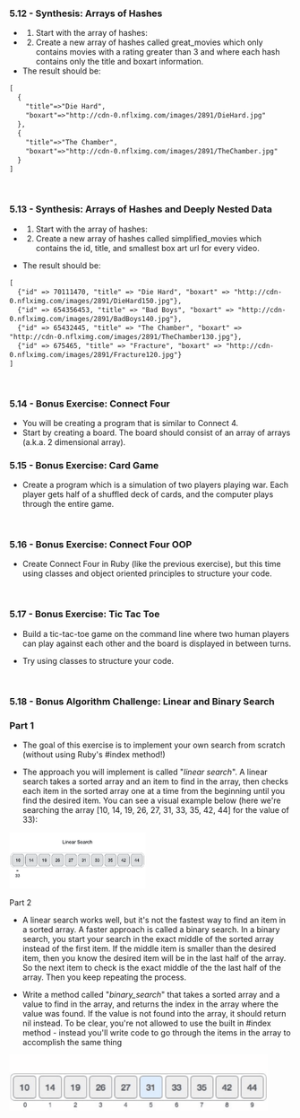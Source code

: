 ### 5.12 - Synthesis: Arrays of Hashes

- 1. Start with the array of hashes:
- 2. Create a new array of hashes called great_movies which only contains movies with a rating greater than 3 and where each hash contains only the title and boxart information. 
- The result should be:
~~~
[
  {
    "title"=>"Die Hard",
    "boxart"=>"http://cdn-0.nflximg.com/images/2891/DieHard.jpg"
  },
  {
    "title"=>"The Chamber",
    "boxart"=>"http://cdn-0.nflximg.com/images/2891/TheChamber.jpg"
  }
]
~~~
<br>

### 5.13 - Synthesis: Arrays of Hashes and Deeply Nested Data

- 1. Start with the array of hashes:
- 2. Create a new array of hashes called simplified_movies which contains the id, title, and smallest box art url for every video. 

- The result should be: 
~~~
[
  {"id" => 70111470, "title" => "Die Hard", "boxart" => "http://cdn-0.nflximg.com/images/2891/DieHard150.jpg"},
  {"id" => 654356453, "title" => "Bad Boys", "boxart" => "http://cdn-0.nflximg.com/images/2891/BadBoys140.jpg"},
  {"id" => 65432445, "title" => "The Chamber", "boxart" => "http://cdn-0.nflximg.com/images/2891/TheChamber130.jpg"},
  {"id" => 675465, "title" => "Fracture", "boxart" => "http://cdn-0.nflximg.com/images/2891/Fracture120.jpg"}
]
~~~
<br>

### 5.14 - Bonus Exercise: Connect Four
</div>

- You will be creating a program that is similar to Connect 4.
- Start by creating a board. The board should consist of an array of arrays (a.k.a. 2 dimensional array).

### 5.15 - Bonus Exercise: Card Game

- Create a program which is a simulation of two players playing war. Each player gets half of a shuffled deck of cards, and the computer plays through the entire game.
<br>

### 5.16 - Bonus Exercise: Connect Four OOP

- Create Connect Four in Ruby (like the previous exercise), but this time using classes and object oriented principles to structure your code.
<br>

### 5.17 - Bonus Exercise: Tic Tac Toe

- Build a tic-tac-toe game on the command line where two human players can play against each other and the board is displayed in between turns.

- Try using classes to structure your code. 
<br>

### 5.18 - Bonus Algorithm Challenge: Linear and Binary Search 

### Part 1

- The goal of this exercise is to implement your own search from scratch (without using Ruby's #index method!)

- The approach you will implement is called "<i>linear search</i>". A linear search takes a sorted array and an item to find in the array, then checks each item in the sorted array one at a time from the beginning until you find the desired item. You can see a visual example below (here we're searching the array [10, 14, 19, 26, 27, 31, 33, 35, 42, 44] for the value of 33):

<img src="misc/linear_search.gif" style="height: 100px;"/>

Part 2

- A linear search works well, but it's not the fastest way to find an item in a sorted array. A faster approach is called a binary search. In a binary search, you start your search in the exact middle of the sorted array instead of the first item. If the middle item is smaller than the desired item, then you know the desired item will be in the last half of the array. So the next item to check is the exact middle of the the last half of the array. Then you keep repeating the process. 

- Write a method called "<i>binary_search</i>" that takes a sorted array and a value to find in the array, and returns the index in the array where the value was found. If the value is not found into the array, it should return nil instead. To be clear, you're not allowed to use the built in #index method - instead you'll write code to go through the items in the array to accomplish the same thing

<img src="misc/binary_search.gif" style="height: 100px;"/>




